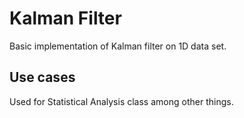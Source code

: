 # Kalman Filter
Basic implementation of Kalman filter on 1D data set.


## Use cases
Used for Statistical Analysis class among other things.
